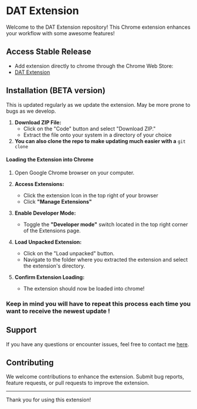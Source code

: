 # DAT Extension

Welcome to the DAT Extension repository! This Chrome extension enhances your workflow with some awesome features!

## Access Stable Release
   - Add extension directly to chrome through the Chrome Web Store:
   - [DAT Extension](https://chromewebstore.google.com/detail/dat-extension/olnfeojadebhopefbogmjdpekifcdmkp)

## Installation (BETA version)
   This is updated regularly as we update the extension. May be more prone to bugs as we develop.
1. **Download ZIP File:**
   - Click on the "Code" button and select "Download ZIP."
   - Extract the file onto your system in a directory of your choice
2. **You can also clone the repo to make updating much easier with a**  `git clone` 

#### Loading the Extension into Chrome

1. Open Google Chrome browser on your computer.

2. **Access Extensions:**
   - Click the extension Icon in the top right of your browser
   - Click **"Manage Extensions"**

3. **Enable Developer Mode:**
   - Toggle the **"Developer mode"** switch located in the top right corner of the Extensions page.

4. **Load Unpacked Extension:**
   - Click on the "Load unpacked" button.
   - Navigate to the folder where you extracted the extension and select the extension's directory.

5. **Confirm Extension Loading:**
   - The extension should now be loaded into chrome!
  
 ###  Keep in mind you will have to repeat this process each time you want to receive the newest update !

## Support

If you have any questions or encounter issues, feel free to contact me [here](mailto:info.dat.ext@gmail.com).

## Contributing

We welcome contributions to enhance the extension. Submit bug reports, feature requests, or pull requests to improve the extension.


---
Thank you for using this extension!


